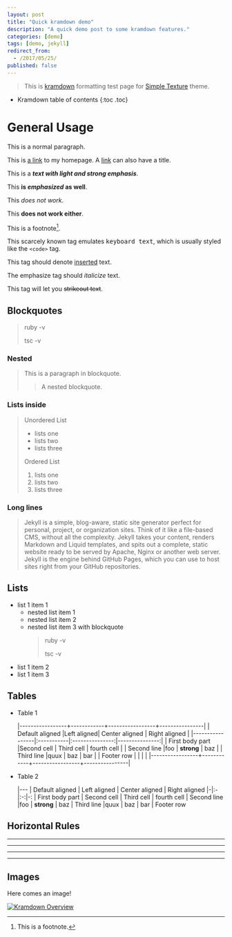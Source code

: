 ```yaml
---
layout: post
title: "Quick kramdown demo"
description: "A quick demo post to some kramdown features."
categories: [demo]
tags: [demo, jekyll]
redirect_from:
  - /2017/05/25/
published: false
---
```


> This is [kramdown][kramdown] formatting test page for [Simple Texture][simple texture] theme.

- Kramdown table of contents
  {:toc .toc}

# General Usage

This is a normal paragraph.

This is [a link](https://yizeng.me) to my homepage.
A [link](https://yizeng.me/blog "Yi Zeng's Blog") can also have a title.

This is a **_text with light and strong emphasis_**.

This **is _emphasized_ as well**.

This _does *not* work_.

This **does **not** work either**.

This is a footnote[^1].

This scarcely known tag emulates <kbd>keyboard text</kbd>, which is usually styled like the `<code>` tag.

This tag should denote <ins>inserted</ins> text.

The emphasize tag should _italicize_ text.

This tag will let you <strike>strikeout text</strike>.

## Blockquotes

> ruby -v
>
> tsc -v

### Nested

> This is a paragraph in blockquote.
>
> > A nested blockquote.

### Lists inside

> Unordered List
>
> - lists one
> - lists two
> - lists three
>
> Ordered List
>
> 1. lists one
> 2. lists two
> 3. lists three

### Long lines

> Jekyll is a simple, blog-aware, static site generator perfect for personal, project, or organization sites. Think of it like a file-based CMS, without all the complexity. Jekyll takes your content, renders Markdown and Liquid templates, and spits out a complete, static website ready to be served by Apache, Nginx or another web server. Jekyll is the engine behind GitHub Pages, which you can use to host sites right from your GitHub repositories.

## Lists

- list 1 item 1
  - nested list item 1
  - nested list item 2
  - nested list item 3 with blockquote
    > ruby -v
    >
    > tsc -v
- list 1 item 2
- list 1 item 3

## Tables

- Table 1

  |-----------------+------------+-----------------+----------------|
  | Default aligned |Left aligned| Center aligned | Right aligned |
  |-----------------|:-----------|:---------------:|---------------:|
  | First body part |Second cell | Third cell | fourth cell |
  | Second line |foo | **strong** | baz |
  | Third line |quux | baz | bar |
  | Footer row | | | |
  |-----------------+------------+-----------------+----------------|

- Table 2

  |---
  | Default aligned | Left aligned | Center aligned | Right aligned
  |-|:-|:-:|-:
  | First body part | Second cell | Third cell | fourth cell
  | Second line |foo | **strong** | baz
  | Third line |quux | baz | bar
  | Footer row

## Horizontal Rules

---

---

---

---

## Images

Here comes an image!

<a class="post-image" href="https://kramdown.gettalong.org/overview.png">
<img itemprop="image" data-src="https://kramdown.gettalong.org/overview.png" src="/assets/javascripts/unveil/loader.gif" alt="Kramdown Overview" />
</a>

[^1]: This is a footnote.

[kramdown]: https://kramdown.gettalong.org/
[simple texture]: https://github.com/yizeng/jekyll-theme-simple-texture
